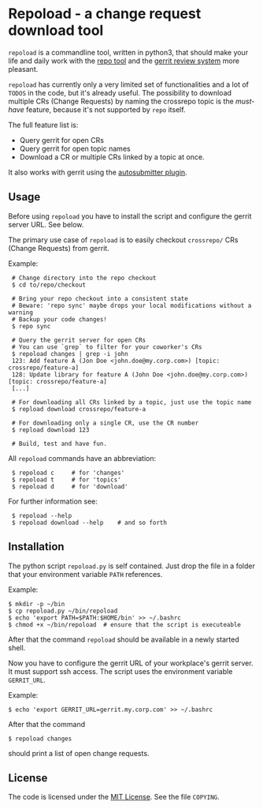 
# Repoload - a change request download tool

`repoload` is a commandline tool, written in python3, that should make your
life and daily work with the [repo tool][repo] and the [gerrit review
system][gerrit] more pleasant.

`repoload` has currently only a very limited set of functionalities and a lot
of `TODOS` in the code, but it's already useful. The possibility to download
multiple CRs (Change Requests) by naming the crossrepo topic is the *must-have*
feature, because it's not supported by `repo` itself.

The full feature list is:

* Query gerrit for open CRs
* Query gerrit for open topic names
* Download a CR or multiple CRs linked by a topic at once.

It also works with gerrit using the [autosubmitter plugin][autosubmit].

[repo]: https://gerrit.googlesource.com/git-repo/
[gerrit]: https://www.gerritcodereview.com/
[autosubmit]: https://gerrit.googlesource.com/plugins/autosubmitter


## Usage

Before using `repoload` you have to install the script and configure the gerrit
server URL. See below.

The primary use case of `repoload` is to easily checkout `crossrepo/` CRs
(Change Requests) from gerrit.

Example:

     # Change directory into the repo checkout
     $ cd to/repo/checkout

     # Bring your repo checkout into a consistent state
     # Beware: 'repo sync' maybe drops your local modifications without a warning
     # Backup your code changes!
     $ repo sync

     # Query the gerrit server for open CRs
     # You can use `grep` to filter for your coworker's CRs
     $ repoload changes | grep -i john
     123: Add feature A (Jon Doe <john.doe@my.corp.com>) [topic: crossrepo/feature-a]
     128: Update library for feature A (John Doe <john.doe@my.corp.com>) [topic: crossrepo/feature-a]
     [...]

     # For downloading all CRs linked by a topic, just use the topic name
     $ repload download crossrepo/feature-a

     # For downloading only a single CR, use the CR number
     $ repload download 123

     # Build, test and have fun.

All `repoload` commands have an abbreviation:

     $ repoload c     # for 'changes'
     $ repoload t     # for 'topics'
     $ repoload d     # for 'download'


For further information see:

     $ repoload --help
     $ repoload download --help    # and so forth


## Installation

The python script `repoload.py` is self contained.  Just drop the file
in a folder that your environment variable `PATH` references.

Example:

    $ mkdir -p ~/bin
    $ cp repoload.py ~/bin/repoload
    $ echo 'export PATH=$PATH:$HOME/bin' >> ~/.bashrc
    $ chmod +x ~/bin/repoload  # ensure that the script is executeable

After that the command `repoload` should be available in a newly started shell.

Now you have to configure the gerrit URL of your workplace's gerrit server. It
must support ssh access. The script uses the environment variable `GERRIT_URL`.

Example:

    $ echo 'export GERRIT_URL=gerrit.my.corp.com' >> ~/.bashrc

After that the command

    $ repoload changes

should print a list of open change requests.


## License

The code is licensed under the [MIT License](https://opensource.org/licenses/MIT).
See the file `COPYING`.
